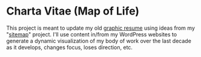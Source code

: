 # Charta Vitae (Map of Life)
This project is meant to update my old [graphic resume](http://natewessel.com/cartography/resume-2/) using ideas from my "[sitemap](http://cincymap.org/sitemap/)" project. I'll use content in/from my WordPress websites to generate a dynamic visualization of my body of work over the last decade as it develops, changes focus, loses direction, etc. 
